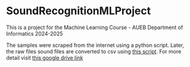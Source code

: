 # SoundRecognitionMLProject

This is a project for the Machine Learning Course - AUEB Department of Informatics 2024-2025

The samples were scraped from the internet using a python script. Later, the raw files sound files are converted to csv using <a href='preprocess_data.ipynb'>this script</a>. For more detail visit <a href='https://drive.google.com/file/d/1o7A6Q8EHMqk4ekVUJIx0LkaP0UH5LuxP/view?usp=sharing'>this google drive link</a>
